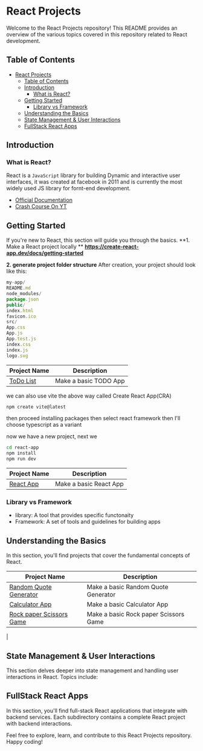 # React Projects

Welcome to the React Projects repository! This README provides an overview of the various topics covered in this
repository related to React development.

## Table of Contents

- [React Projects](#react-projects)
  - [Table of Contents](#table-of-contents)
  - [Introduction](#introduction)
    - [What is React?](#what-is-react)
  - [Getting Started](#getting-started)
    - [Library vs Framework](#library-vs-framework)
  - [Understanding the Basics](#understanding-the-basics)
  - [State Management \& User Interactions](#state-management--user-interactions)
  - [FullStack React Apps](#fullstack-react-apps)

## Introduction
### What is React?
React is a `JavaScript` library for building Dynamic and interactive user interfaces, it was created at facebook in 2011
and is currently the most widely used JS library for fornt-end development.

- [Official Documentation](https://react.dev/learn)
- [Crash Course On YT](https://www.youtube.com/watch?v=SqcY0GlETPk)


## Getting Started

If you're new to React, this section will guide you through the basics.
**1. Make a React project locally **
**https://create-react-app.dev/docs/getting-started**

**2. generate project folder structure**
After creation, your project should look like this:
```javascript
my-app/
README.md
node_modules/
package.json
public/
index.html
favicon.ico
src/
App.css
App.js
App.test.js
index.css
index.js
logo.svg
```

| Project Name | Description |
|----------|----------|
| [ToDo List](getting-started/to-do) | Make a basic TODO App |


we can also use vite the above way called Create React App(CRA)

```bash
npm create vite@latest
```
then proceed installing packages
then select react framework
then I'll choose typescript as a variant

now we have a new project, next we

```bash
cd react-app
npm install
npm run dev
```

| Project Name | Description |
|----------|----------|
| [React App](getting-started/react-app) | Make a basic React App |

### Library vs Framework
- library: A tool that provides specific functonaity
- Framework: A set of tools and guidelines for building apps

## Understanding the Basics

In this section, you'll find projects that cover the fundamental concepts of React.

| Project Name | Description |
|----------|----------|
| [Random Quote Generator](understanding-the-basics/random-quote-generator) | Make a basic Random Quote Generator |
| [Calculator App](understanding-the-basics/calculator-app) | Make a basic Calculator App |
| [Rock paper Scissors Game](understanding-the-basics/rock-paper-scissors-game) | Make a basic Rock paper Scissors Game
|
## State Management & User Interactions

This section delves deeper into state management and handling user interactions in React. Topics include:


## FullStack React Apps

In this section, you'll find full-stack React applications that integrate with backend services.
Each subdirectory contains a complete React project with backend interactions.

Feel free to explore, learn, and contribute to this React Projects repository. Happy coding!
